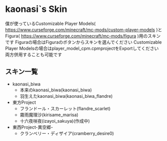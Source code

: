 # kaonasi`s Skin
僕が使っているCustomizable Player Models( https://www.curseforge.com/minecraft/mc-mods/custom-player-models )とFigura( https://www.curseforge.com/minecraft/mc-mods/figura )用のスキンです
Figuraの場合はFiguraのボタンからスキンを選んでください
Customizable Player Modelsの場合はplayer_model_cpm.cpmprojectをExportしてください
両方併用することも可能です
## スキン一覧
- kaonasi_biwa
  - 本来のkaonasi_biwa(kaonasi_biwa)
  - 羽生えたkaonasi_biwa(kaonasi_biwa_flandre)
- 東方Project
    - フランドール・スカーレット(flandre_scarlet)
    - 霧雨魔理沙(kirisame_marisa)
    - 十六夜咲夜(izayoi_sakuya)(作成中)
- 東西Project-異空郷-
    - クランベリー・ディザイア(cramberry_desire0)